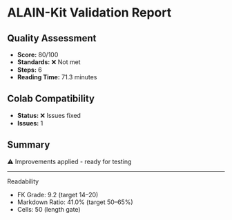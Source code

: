 # ALAIN-Kit Validation Report

## Quality Assessment
- **Score:** 80/100
- **Standards:** ❌ Not met
- **Steps:** 6
- **Reading Time:** 71.3 minutes

## Colab Compatibility
- **Status:** ❌ Issues fixed
- **Issues:** 1

## Summary
⚠️ Improvements applied - ready for testing

---
Readability
- FK Grade: 9.2 (target 14–20)
- Markdown Ratio: 41.0% (target 50–65%)
- Cells: 50 (length gate)
